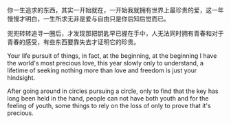 你一生追求的东西，其实一开始就在，一开始我就拥有世界上最珍贵的爱，这一年慢慢才明白，一生所求无非是爱与自由只是你后知后觉而已。

兜兜转转追寻一圈后，才发现那把钥匙早已握在手中，人无法同时拥有青春和对于青春的感受，有些东西要靠失去才证明它的珍贵。

Your life pursuit of things, in fact, at the beginning, at the beginning I have the world's most precious love, this year slowly only to understand, a lifetime of seeking nothing more than love and freedom is just your hindsight.

After going around in circles pursuing a circle, only to find that the key has long been held in the hand, people can not have both youth and for the feeling of youth, some things to rely on the loss of only to prove that it's precious.